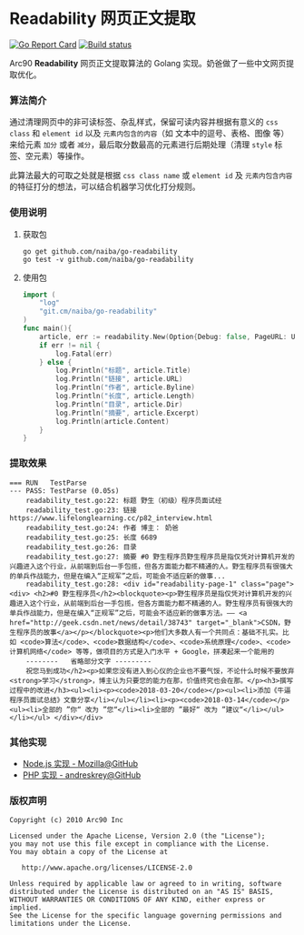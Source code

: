 # Readability 网页正文提取

[![Go Report Card](https://goreportcard.com/badge/github.com/naiba/go-readability)](https://goreportcard.com/report/github.com/naiba/go-readability)  [![Build status](https://ci.appveyor.com/api/projects/status/28d8a25yts51nor5?svg=true)](https://ci.appveyor.com/project/naiba/go-readability)

Arc90 **Readability** 网页正文提取算法的 Golang 实现。奶爸做了一些中文网页提取优化。

### 算法简介

通过清理网页中的非可读标签、杂乱样式，保留可读内容并根据有意义的 `css class` 和 `element id` 以及 `元素内包含的内容`（如 文本中的逗号、表格、图像 等）来给元素 `加分` 或者 `减分`，最后取分数最高的元素进行后期处理（清理 `style` 标签、空元素）等操作。

此算法最大的可取之处就是根据 `css class name` 或 `element id` 及 `元素内包含内容` 的特征打分的想法，可以结合机器学习优化打分规则。

### 使用说明

1. 获取包

    ```shell
    go get github.com/naiba/go-readability
    go test -v github.com/naiba/go-readability
    ```

2. 使用包

    ```go
    import (
    	"log"
    	"git.cm/naiba/go-readability"
    )
    func main(){
        article, err := readability.New(Option{Debug: false, PageURL: URLofThePage}).Parse(string(htmlStr))
        if err != nil {
            log.Fatal(err)
        } else {
            log.Println("标题", article.Title)
            log.Println("链接", article.URL)
            log.Println("作者", article.Byline)
            log.Println("长度", article.Length)
            log.Println("目录", article.Dir)
            log.Println("摘要", article.Excerpt)
            log.Println(article.Content)
        }
    }
    ```

### 提取效果

```shell
=== RUN   TestParse
--- PASS: TestParse (0.05s)
	readability_test.go:22: 标题 野生（初级）程序员面试经
	readability_test.go:23: 链接 https://www.lifelonglearning.cc/p82_interview.html
	readability_test.go:24: 作者 博主： 奶爸
	readability_test.go:25: 长度 6689
	readability_test.go:26: 目录
	readability_test.go:27: 摘要 #0 野生程序员野生程序员是指仅凭对计算机开发的兴趣进入这个行业，从前端到后台一手包揽，但各方面能力都不精通的人。野生程序员有很强大的单兵作战能力，但是在编入“正规军”之后，可能会不适应新的做事...
	readability_test.go:28: <div id="readability-page-1" class="page"><div> <h2>#0 野生程序员</h2><blockquote><p>野生程序员是指仅凭对计算机开发的兴趣进入这个行业，从前端到后台一手包揽，但各方面能力都不精通的人。野生程序员有很强大的单兵作战能力，但是在编入“正规军”之后，可能会不适应新的做事方法。—— <a href="http://geek.csdn.net/news/detail/38743" target="_blank">CSDN，野生程序员的故事</a></p></blockquote><p>他们大多数人有一个共同点：基础不扎实。比如 <code>算法</code>、<code>数据结构</code>、<code>系统原理</code>、<code>计算机网络</code> 等等，做项目的方式是入门水平 + Google，拼凑起来一个能用的
    --------   省略部分文字 ---------
    祝您马到成功</h2><p>如果您没有进入到心仪的企业也不要气馁，不论什么时候不要放弃<strong>学习</strong>，博主认为只要您的能力在那，价值终究也会在那。</p><h3>撰写过程中的改进</h3><ul><li><p><code>2018-03-20</code></p><ul><li>添加《牛逼程序员面试总结》文章分享</li></ul></li><li><p><code>2018-03-14</code></p><ul><li>全部的 ”你“ 改为 ”您“</li><li>全部的 ”最好“ 改为 ”建议“</li></ul></li></ul> </div></div>
```

### 其他实现

- [Node.js 实现 - Mozilla@GitHub](https://github.com/mozilla/readability)
- [PHP 实现 - andreskrey@GitHub](https://github.com/andreskrey/readability.php)

### 版权声明

```
Copyright (c) 2010 Arc90 Inc

Licensed under the Apache License, Version 2.0 (the "License");
you may not use this file except in compliance with the License.
You may obtain a copy of the License at

   http://www.apache.org/licenses/LICENSE-2.0

Unless required by applicable law or agreed to in writing, software
distributed under the License is distributed on an "AS IS" BASIS,
WITHOUT WARRANTIES OR CONDITIONS OF ANY KIND, either express or implied.
See the License for the specific language governing permissions and
limitations under the License.
```
